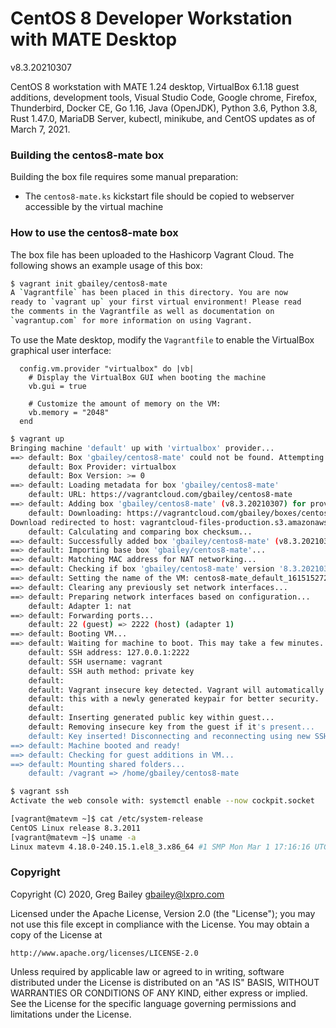 # CentOS 8 Developer Workstation with MATE Desktop

v8.3.20210307

CentOS 8 workstation with MATE 1.24 desktop, VirtualBox 6.1.18 guest additions,
development tools, Visual Studio Code, Google chrome, Firefox, Thunderbird,
Docker CE, Go 1.16, Java (OpenJDK), Python 3.6, Python 3.8, Rust 1.47.0,
MariaDB Server, kubectl, minikube, and CentOS updates as of March 7, 2021.

### Building the centos8-mate box

Building the box file requires some manual preparation:

* The `centos8-mate.ks` kickstart file should be copied to webserver accessible
  by the virtual machine

### How to use the centos8-mate box

The box file has been uploaded to the Hashicorp Vagrant Cloud.  The following
shows an example usage of this box:

```bash
$ vagrant init gbailey/centos8-mate
A `Vagrantfile` has been placed in this directory. You are now
ready to `vagrant up` your first virtual environment! Please read
the comments in the Vagrantfile as well as documentation on
`vagrantup.com` for more information on using Vagrant.
```

To use the Mate desktop, modify the `Vagrantfile` to enable the VirtualBox
graphical user interface:

```
  config.vm.provider "virtualbox" do |vb|
    # Display the VirtualBox GUI when booting the machine
    vb.gui = true

    # Customize the amount of memory on the VM:
    vb.memory = "2048"
  end
```

```bash
$ vagrant up
Bringing machine 'default' up with 'virtualbox' provider...
==> default: Box 'gbailey/centos8-mate' could not be found. Attempting to find and install...
    default: Box Provider: virtualbox
    default: Box Version: >= 0
==> default: Loading metadata for box 'gbailey/centos8-mate'
    default: URL: https://vagrantcloud.com/gbailey/centos8-mate
==> default: Adding box 'gbailey/centos8-mate' (v8.3.20210307) for provider: virtualbox
    default: Downloading: https://vagrantcloud.com/gbailey/boxes/centos8-mate/versions/8.3.20210307/providers/virtualbox.box
Download redirected to host: vagrantcloud-files-production.s3.amazonaws.com
    default: Calculating and comparing box checksum...
==> default: Successfully added box 'gbailey/centos8-mate' (v8.3.20210307) for 'virtualbox'!
==> default: Importing base box 'gbailey/centos8-mate'...
==> default: Matching MAC address for NAT networking...
==> default: Checking if box 'gbailey/centos8-mate' version '8.3.20210307' is up to date...
==> default: Setting the name of the VM: centos8-mate_default_1615152725462_20160
==> default: Clearing any previously set network interfaces...
==> default: Preparing network interfaces based on configuration...
    default: Adapter 1: nat
==> default: Forwarding ports...
    default: 22 (guest) => 2222 (host) (adapter 1)
==> default: Booting VM...
==> default: Waiting for machine to boot. This may take a few minutes...
    default: SSH address: 127.0.0.1:2222
    default: SSH username: vagrant
    default: SSH auth method: private key
    default: 
    default: Vagrant insecure key detected. Vagrant will automatically replace
    default: this with a newly generated keypair for better security.
    default: 
    default: Inserting generated public key within guest...
    default: Removing insecure key from the guest if it's present...
    default: Key inserted! Disconnecting and reconnecting using new SSH key...
==> default: Machine booted and ready!
==> default: Checking for guest additions in VM...
==> default: Mounting shared folders...
    default: /vagrant => /home/gbailey/centos8-mate
```

```bash
$ vagrant ssh
Activate the web console with: systemctl enable --now cockpit.socket

[vagrant@matevm ~]$ cat /etc/system-release
CentOS Linux release 8.3.2011
[vagrant@matevm ~]$ uname -a
Linux matevm 4.18.0-240.15.1.el8_3.x86_64 #1 SMP Mon Mar 1 17:16:16 UTC 2021 x86_64 x86_64 x86_64 GNU/Linux
```

### Copyright

Copyright (C) 2020, Greg Bailey <gbailey@lxpro.com>

Licensed under the Apache License, Version 2.0 (the "License");
you may not use this file except in compliance with the License.
You may obtain a copy of the License at

    http://www.apache.org/licenses/LICENSE-2.0

Unless required by applicable law or agreed to in writing, software
distributed under the License is distributed on an "AS IS" BASIS,
WITHOUT WARRANTIES OR CONDITIONS OF ANY KIND, either express or implied.
See the License for the specific language governing permissions and
limitations under the License.

